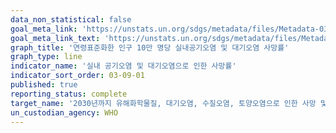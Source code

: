 ```yaml
---
data_non_statistical: false
goal_meta_link: 'https://unstats.un.org/sdgs/metadata/files/Metadata-03-09-01.pdf'
goal_meta_link_text: 'https://unstats.un.org/sdgs/metadata/files/Metadata-03-09-01.pdf'
graph_title: '연령표준화한 인구 10만 명당 실내공기오염 및 대기오염 사망률'
graph_type: line
indicator_name: '실내 공기오염 및 대기오염으로 인한 사망률'
indicator_sort_order: 03-09-01
published: true
reporting_status: complete
target_name: '2030년까지 유해화학물질, 대기오염, 수질오염, 토양오염으로 인한 사망 및 질병건수를 상당 수준으로 감소'
un_custodian_agency: WHO
---
```

